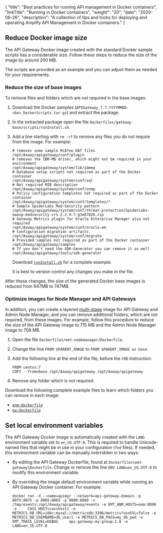 {
    "title": "Best practices for running API management in Docker containers",
    "linkTitle": "Running in Docker containers",
    "weight": "20",
    "date": "2020-06-26",
    "description": "A collection of tips and tricks for deploying and operating Amplify API Management in Docker containers."
}

## Reduce Docker image size

The API Gateway Docker image created with the standard Docker sample scripts has a considerable size. Follow these steps to reduce the size of the image by around 200 MB.  

The scripts are provided as an example and you can adjust them as needed for your requirements.

### Reduce the size of base images

To remove files and folders which are not required in the base images:  

1. Download the Docker samples (`APIGateway_7.7.YYYYMMDD-<bn>_DockerScripts.tar.gz`) and extract the package.  
2. In the extracted package open the file `Dockerfiles/gateway-base/scripts/runInstall.sh`.
3. Add a line starting with `rm -rf` to remove any files you do not require from the image. For example:

    ```none
    # removes some sample McAfee DAT files  
    /opt/Axway/apigateway/conf/plugin
    # removes the IBM-MQ driver, which might not be required in your environment  
    /opt/Axway/apigateway/system/lib/ibmmq
    # Database setup scripts not required as part of the Docker container  
    /opt/Axway/apigateway/system/conf/sql
    # Not required MIB description  
    /opt/Axway/apigateway/system/conf/snmp
    # Policy configuration templates not required as part of the Docker container  
    /opt/Axway/apigateway/system/conf/templates/*
    # Sample SpiderLabs Mod-Security pattern  
    /opt/Axway/apigateway/system/conf/threat-protection/SpiderLabs-owasp-modsecurity-crs-2.2.9-7-g3e6782b.zip
    # Gateway Metrics plugin for Oracle Enterprise Manager also not required  
    /opt/Axway/apigateway/system/conf/oracle-em
    # Configuration migration artifacts  
    /opt/Axway/apigateway/system/conf/migrate
    # Provided samples not required as part of the Docker container  
    /opt/Axway/apigateway/samples
    # If you don't need the SDK-Generator you can remove it as well  
    /opt/Axway/apigateway/tools/sdk-generator
    ```

    Download [`runInstall.sh`](/samples/apimanagement/howto/docker/runInstall.sh) for a complete example.

    It is best to version control any changes you make in the file.

After these changes, the size of the generated Docker base images is reduced from 947MB to 747MB.

### Optimize images for Node Manager and API Gateways

In addition, you can create a layered [multi-stage](https://docs.docker.com/develop/develop-images/multistage-build/) image for API Gateway and Admin Node Manager, and you can remove additional folders, which are not required, from these images. For example, follow this procedure to reduce the size of the API Gateway image to 715 MB and the Admin Node Manager image to 708 MB.

1. Open the file `Dockerfiles/emt-nodemanager/Dockerfile`.
2. Change the line `FROM $PARENT_IMAGE` to `FROM $PARENT_IMAGE as base`.
3. Add the following line at the end of the file, before the `CMD` instruction:

    ```
    FROM centos:7
    COPY --from=base /opt/Axway/apigateway /opt/Axway/apigateway
    ```

4. Remove any folder which is not required.

Download the following complete example files to learn which folders you can remove in each image:

* [`anm-dockerfile`](/samples/apimanagement/howto/docker/anm-dockerfile)
* [`gw-dockerfile`](/samples/apimanagement/howto/docker/gw-dockerfile)

## Set local environment variables

The API Gateway Docker image is automatically created with the `LANG` environment variable set to `en_US.UTF-8`. This is required to handle Unicode-named files that might be in use in your configuration (`fed` files). If needed, this environment variable can be manually overridden in two ways:

* By editing the API Gateway Dockerfile, found at `Dockerfiles\emt-gateway\Dockerfile`. Change or remove the line `ENV LANG=en_US.UTF-8` to modify this environment variable.
* By overriding the image default environment variable while running an API Gateway Docker container. For example:

    ```
    docker run -d --name=apimgr --network=api-gateway-domain -p 8075:8075 -p 8065:8065 -p 8080:8080 -v /tmp/events:/opt/Axway/apigateway/events -e EMT_ANM_HOSTS=anm:8090 -e     CASS_HOST=casshost1 -e METRICS_DB_URL=jdbc:mysql://metricsdb:3306/metrics?useSSL=false -e METRICS_DB_USERNAME=db_user1 -e METRICS_DB_PASS=my_db_pwd -e EMT_TRACE_LEVEL=DEBUG     api-gateway-my-group:1.0 -e LANG=en_IE.UTF-8
    ```
